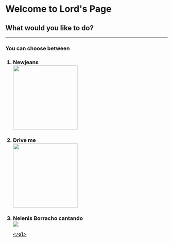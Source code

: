 <!DOCTYPE html>
<html lang="en">
<head>
    <meta charset="UTF-8">
    <title>Lord's Page</title>
</head>
<body>
    <h1>Welcome to Lord's Page</h1>
    <h2>What would you like to do?</h2>
    <hr>
    <h3>You can choose between</h3>
    <ol>
        <h3><li>Newjeans</li>
        <a href="https://www.youtube.com/watch?v=SXM1q0CTfew"><img src="https://pbs.twimg.com/media/Fk6k0VAagAIXiKZ?format=jpg&name=large" height="200"></a>
        <h3><li>Drive me</li>
        <a href="https://www.youtube.com/watch?v=eyCXuLLnRPg&list=LL&index=19"><img src="https://i1.sndcdn.com/artworks-tXi1CjK5mk0il0ME-CRsykQ-t500x500.jpg" height="200"></a>
        <h3><li>Nelenis Borracho cantando</li>
        <a href="https://www.youtube.com/watch?v=dQw4w9WgXcQ"><img src="https://www.cronica.com.ar/__export/1652780327040/sites/cronica/img/2022/05/17/homero_1_crop1652780098656.jpg_1921028337.jpg">

    </ol>
    
</body>
